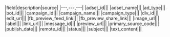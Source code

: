 |field|description|source|
|---,---,---|
|adset_id|||
|adset_name|||
|ad_type|||
|bot_id|||
|campaign_id|||
|campaign_name|||
|campaign_type|||
|dlv_id|||
|edit_url|||
|fb_preview_feed_link|||
|fb_preview_share_link|||
|image_url|||
|label|||
|link_url|||
|message_id|||
|preview_url|||
|primary_source_code|||
|publish_date|||
|remote_id|||
|status|||
|subject|||
|text_content|||